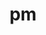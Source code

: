 ---
sub_projects:
- project_email: linux-pm@vger.kernel.org
  project_link_name: linux-pm
  project_maintainers: ''
  project_name: linux-pm
  project_patches_url: http://patches.linaro.org/api/projects/139/?format=json
  project_scm_url: git://git.kernel.org/pub/scm/linux/kernel/git/torvalds/linux.git
  project_url: https://git.kernel.org/pub/scm/linux/kernel/git/torvalds/linux.git/commit
- project_email: pm-qa
  project_link_name: pm-qa
  project_maintainers: ''
  project_name: pm-qa
  project_patches_url: http://patches.linaro.org/api/projects/95/?format=json
  project_scm_url: http://git.linaro.org/tools/pm-qa.git
  project_url: http://git.linaro.org/tools/pm-qa.git
title: pm
---
